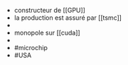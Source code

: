 - constructeur de [[GPU]]
- la production est assuré par [[tsmc]]
-
- monopole sur [[cuda]]
-
- #microchip
- #USA